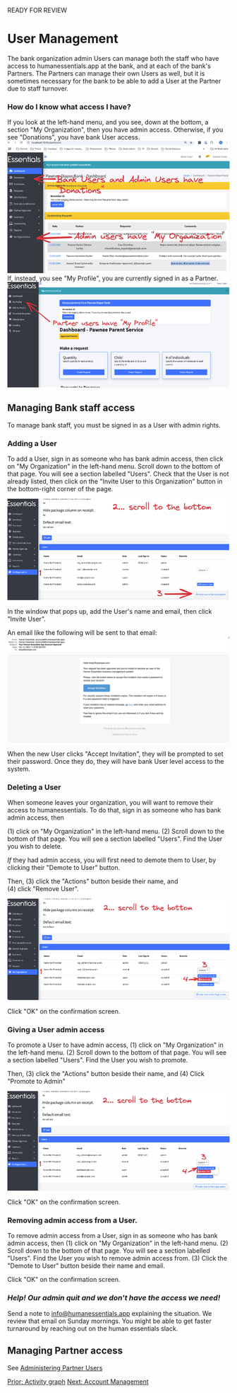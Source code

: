 READY FOR REVIEW
# User Management

The bank organization admin Users can manage both the staff who have access to humanessentials.app at the bank, and at each of the bank's Partners.
The Partners can manage their own Users as well, but it is sometimes necessary for the bank to be able to add a User at the Partner due to staff turnover.

### How do I know what access I have?
If you look at the left-hand menu, and you see, down at the bottom, a section "My Organization", then you have admin access.
Otherwise,  if you see "Donations", you have bank User access.
![annotated screenshot showing where "Donations" and "My Organization" are in the menu](images/user_management/user_access_admin_and_user.png)
If, instead, you see "My Profile", you are currently signed in as a Partner.
![annotated screenshot showing where "My Profile" shows for a partner User"](images/user_management/user_access_partner.png)

## Managing Bank staff access
To manage bank staff, you must be signed in as a User with admin rights.

### Adding a User
To add a User, sign in as someone who has bank admin access, then click on "My Organization" in the left-hand menu.
Scroll down to the bottom of that page.  You will see a section labelled "Users".
Check that the User is not already listed, then click on the "Invite User to this Organization" button in the bottom-right corner of the page.

![navigation to invite new User](images/user_management/user_invite_new_bank_user.png)

In the window that pops up,  add the User's name and email,  then click "Invite User".

An email like the following will be sent to that email:  
![Email that goes to the invited User, with button to start password process](images/user_management/user_invite_email.png)

When the new User clicks "Accept Invitation", they will be prompted to set their password.  Once they do, they will have bank User level access to the system.
### Deleting a User

When someone leaves your organization, you will want to remove their access to humanessentials.  To do that,
sign in as someone who has bank admin access, then 

(1) click on "My Organization" in the left-hand menu.
(2) Scroll down to the bottom of that page.  You will see a section labelled "Users".
Find the User you wish to delete.

*If* they had admin access, you will first need to demote them to User, by clicking their "Demote to User" button.

Then, (3) click the "Actions" button beside their name, and  
(4) click "Remove User".


![Steps to delete a User (who is not an admin)](images/user_management/user_delete_bank_user.png)

Click "OK" on the confirmation screen.


### Giving a User admin access
To promote a User to have admin access,
(1) click on "My Organization" in the left-hand menu.
(2) Scroll down to the bottom of that page.  You will see a section labelled "Users".
Find the User you wish to promote.

Then, (3) click the "Actions" button beside their name, and
(4) Click "Promote to Admin"


![Steps to promote a User to admin](images/user_management/user_promote_bank_user.png)


Click "OK" on the confirmation screen.


### Removing admin access from a User.

To remove admin access from a User,  sign in as someone who has bank admin access, then (1) click on "My Organization" in the left-hand menu.
(2) Scroll down to the bottom of that page.  You will see a section labelled "Users".
Find the User you wish to remove admin access from.  (3) Click the "Demote to User" button beside their name and email.

Click "OK" on the confirmation screen.




### *Help!  Our admin quit and we don't have the access we need!*
Send a note to info@humanessentials.app explaining the situation.   We review that email on Sunday mornings.
You might be able to get faster turnaround by reaching out on the human essentials slack.

## Managing Partner access
See [Administering Partner Users](pm_partner_user_admin.md)

[Prior: Activity graph](reports_activity_graph.md) [Next: Account Management](account_management.md)